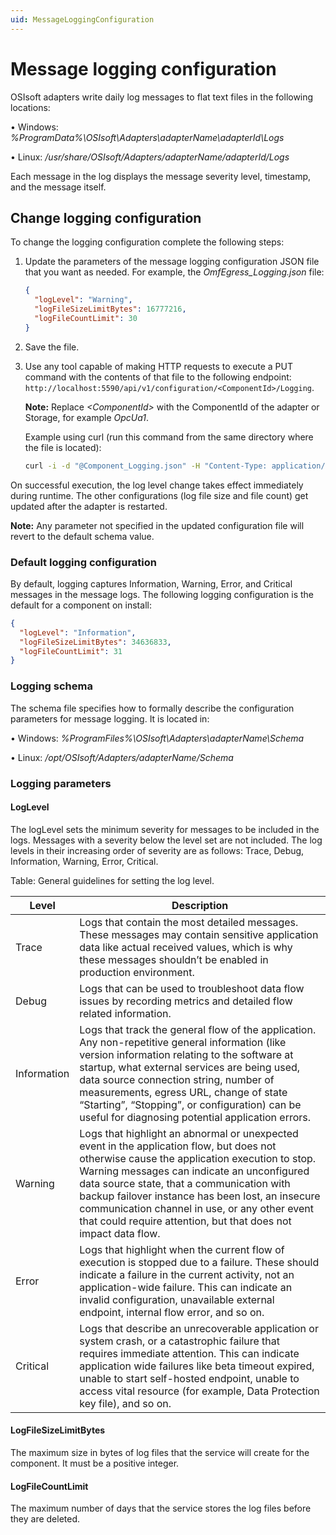 ```yaml
---
uid: MessageLoggingConfiguration
---
```


# Message logging configuration

OSIsoft adapters write daily log messages to flat text files in the following locations:

• Windows: *%ProgramData%\OSIsoft\Adapters\adapterName\adapterId\Logs*

• Linux: */usr/share/OSIsoft/Adapters/adapterName/adapterId/Logs*

Each message in the log displays the message severity level, timestamp, and the message itself.

## Change logging configuration

To change the logging configuration complete the following steps: 

1. Update the parameters of the message logging configuration JSON file that you want as needed. For example, the _OmfEgress_Logging.json_ file:

    ```json
    {
      "logLevel": "Warning",
      "logFileSizeLimitBytes": 16777216,
      "logFileCountLimit": 30   
    }
    ```
2. Save the file.

3. Use any tool capable of making HTTP requests to execute a PUT command with the contents of that file to the following endpoint: `http://localhost:5590/api/v1/configuration/<ComponentId>/Logging`.

    **Note:**  Replace _&lt;ComponentId&gt;_ with the ComponentId of the adapter or Storage, for example _OpcUa1_.

    Example using curl (run this command from the same directory where the file is located):

    ```bash
    curl -i -d "@Component_Logging.json" -H "Content-Type: application/json" -X PUT http://localhost:5590/api/v1/configuration/<ComponentId>/Logging
    ```



On successful execution, the log level change takes effect immediately during runtime. The other configurations (log file size and file count) get updated after the adapter is restarted. 

**Note:**  Any parameter not specified in the updated configuration file will revert to the default schema value.


### Default logging configuration

By default, logging captures Information, Warning, Error, and Critical messages in the message logs.
The following logging configuration is the default for a component on install:

```json
{
  "logLevel": "Information",
  "logFileSizeLimitBytes": 34636833,
  "logFileCountLimit": 31   
}
```

### Logging schema

The schema file specifies how to formally describe the configuration parameters for message logging. 
It is located in:

• Windows: *%ProgramFiles%\OSIsoft\Adapters\adapterName\Schema*

• Linux: */opt/OSIsoft/Adapters/adapterName/Schema*

### Logging parameters

#### LogLevel

The logLevel sets the minimum severity for messages to be included in the logs. Messages with a severity below the level set are not included. The log levels in their increasing order of severity are as follows: Trace, Debug, Information, Warning, Error, Critical.

Table: General guidelines for setting the log level.

| **Level**                | **Description**|
|--------------------------|-----------|
|Trace         | Logs that contain the most detailed messages. These messages may contain sensitive application data like actual received values, which is why these messages shouldn’t be enabled in production environment. |
| Debug | Logs that can be used to troubleshoot data flow issues by recording metrics and detailed flow related information. |
| Information | Logs that track the general flow of the application. Any non-repetitive general information (like version information relating to the software at startup, what external services are being used, data source connection string, number of measurements, egress URL, change of state “Starting”, “Stopping”, or configuration) can be useful for diagnosing potential application errors.  |
| Warning | Logs that highlight an abnormal or unexpected event in the application flow, but does not otherwise cause the application execution to stop. Warning messages can indicate an unconfigured data source state, that a communication with backup failover instance has been lost, an insecure communication channel in use, or any other event that could require attention, but that does not impact data flow. |
| Error | Logs that highlight when the current flow of execution is stopped due to a failure. These should indicate a failure in the current activity, not an application-wide failure. This can indicate an invalid configuration, unavailable external endpoint, internal flow error, and so on.|
| Critical | Logs that describe an unrecoverable application or system crash, or a catastrophic failure that requires immediate attention. This can indicate application wide failures like beta timeout expired, unable to start self-hosted endpoint, unable to access vital resource (for example, Data Protection key file), and so on. |

#### LogFileSizeLimitBytes

The maximum size in bytes of log files that the service will create for the component. It must be a positive integer.


#### LogFileCountLimit

The maximum number of days that the service stores the log files before they are deleted. 

